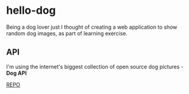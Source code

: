 # hello-dog

Being a dog lover just I thought of creating a web application to show random dog images, as part of learning exercise.

## API

I'm using the internet's biggest collection of open source dog pictures - **Dog API**

[REPO](https://github.com/ElliottLandsborough/dog-ceo-api)